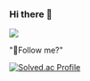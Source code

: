 ### Hi there 👋
<a href="https://velog.io/@sungw00ng/posts" target="_blank"><img src="https://img.shields.io/badge/Velog-20C997?style=flat-square&logo=Velog&logoColor=FFFFFF"/></a>

"Follow me?"


[![Solved.ac Profile](http://mazassumnida.wtf/api/v2/generate_badge?boj=showwoonggical)](https://solved.ac/showwoonggical/)
